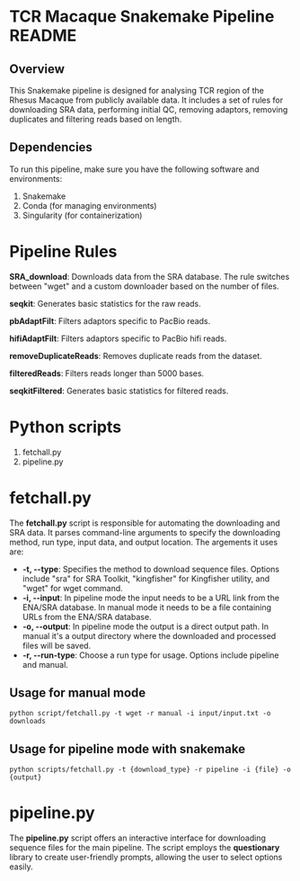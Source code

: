# TCR Macaque Snakemake Pipeline README
## Overview

This Snakemake pipeline is designed for analysing TCR region of the Rhesus Macaque from publicly available data. It includes a set of rules for downloading SRA data, performing initial QC, removing adaptors, removing duplicates and filtering reads based on length.

## Dependencies

To run this pipeline, make sure you have the following software and environments:

1. Snakemake
2. Conda (for managing environments)
3. Singularity (for containerization)

# Pipeline Rules

**SRA_download**: Downloads data from the SRA database. The rule switches between "wget" and a custom downloader based on the number of files.

**seqkit**: Generates basic statistics for the raw reads.

**pbAdaptFilt**: Filters adaptors specific to PacBio reads.

**hifiAdaptFilt**: Filters adaptors specific to PacBio hifi reads.

**removeDuplicateReads**: Removes duplicate reads from the dataset.

**filteredReads**: Filters reads longer than 5000 bases.

**seqkitFiltered**: Generates basic statistics for filtered reads.

# Python scripts
1. fetchall.py
2. pipeline.py

# fetchall.py
The **fetchall.py** script is responsible for automating the downloading and SRA data. It parses command-line arguments to specify the downloading method, run type, input data, and output location. The argements it uses are:
* **-t, --type**: Specifies the method to download sequence files. Options include "sra" for SRA Toolkit, "kingfisher" for Kingfisher utility, and "wget" for wget command.
* **-i, --input**: In pipeline mode the input needs to be a URL link from the ENA/SRA database. In manual mode it needs to be a file containing URLs from the ENA/SRA database. 
* **-o, --output**: In pipeline mode the output is a direct output path. In manual it's a output directory where the downloaded and processed files will be saved.
* **-r, --run-type**: Choose a run type for usage. Options include pipeline and manual.

## Usage for manual mode
    python script/fetchall.py -t wget -r manual -i input/input.txt -o downloads
## Usage for pipeline mode with snakemake
    python scripts/fetchall.py -t {download_type} -r pipeline -i {file} -o {output}
# pipeline.py
The **pipeline.py** script offers an interactive interface for downloading sequence files for the main pipeline. The script employs the **questionary** library to create user-friendly prompts, allowing the user to select options easily.